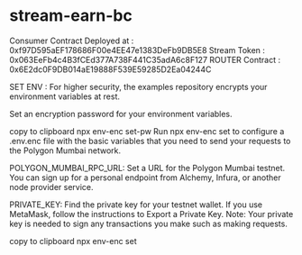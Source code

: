 # stream-earn-bc

Consumer Contract Deployed at : 0xf97D595aEF178686F00e4EE47e1383DeFb9DB5E8
Stream Token : 0x063EeFb4c4B3fCEd377A738F441C35adA6c8F127
ROUTER Contract : 0x6E2dc0F9DB014aE19888F539E59285D2Ea04244C

SET ENV :
For higher security, the examples repository encrypts your environment variables at rest.

Set an encryption password for your environment variables.

copy to clipboard
npx env-enc set-pw
Run npx env-enc set to configure a .env.enc file with the basic variables that you need to send your requests to the Polygon Mumbai network.

POLYGON_MUMBAI_RPC_URL: Set a URL for the Polygon Mumbai testnet. You can sign up for a personal endpoint from Alchemy, Infura, or another node provider service.

PRIVATE_KEY: Find the private key for your testnet wallet. If you use MetaMask, follow the instructions to Export a Private Key. Note: Your private key is needed to sign any transactions you make such as making requests.

copy to clipboard
npx env-enc set
